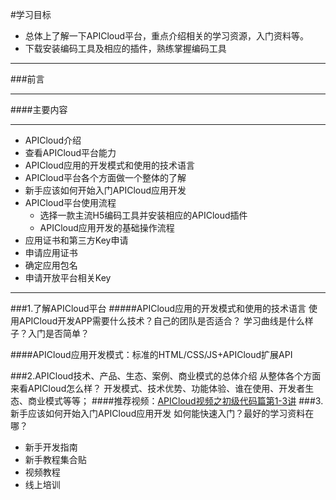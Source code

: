 #学习目标
* 总体上了解一下APICloud平台，重点介绍相关的学习资源，入门资料等。
* 下载安装编码工具及相应的插件，熟练掌握编码工具
*******
###前言
*******
####主要内容
***
*  APICloud介绍
  * 查看APICloud平台能力
  * APICloud应用的开发模式和使用的技术语言
  * APICloud平台各个方面做一个整体的了解
  * 新手应该如何开始入门APICloud应用开发
* APICloud平台使用流程
  * 选择一款主流H5编码工具并安装相应的APICloud插件
  * APICloud应用开发的基础操作流程
* 应用证书和第三方Key申请
 * 申请应用证书
 * 确定应用包名
 * 申请开放平台相关Key
 
***
###1.了解APICloud平台
#####APICloud应用的开发模式和使用的技术语言
使用APICloud开发APP需要什么技术？自己的团队是否适合？
学习曲线是什么样子？入门是否简单？

####APICloud应用开发模式：标准的HTML/CSS/JS+APICloud扩展API

###2.APICloud技术、产品、生态、案例、商业模式的总体介绍
从整体各个方面来看APICloud怎么样？
开发模式、技术优势、功能体验、谁在使用、开发者生态、商业模式等等；
####推荐视频：[APICloud视频之初级代码篇第1-3讲](http://www.apicloud.com/video_list)
###3.新手应该如何开始入门APICloud应用开发
如何能快速入门？最好的学习资料在哪？
* 新手开发指南
* 新手教程集合贴
* 视频教程
* 线上培训